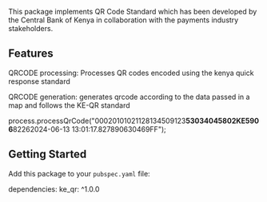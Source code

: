 This package implements QR Code Standard which has been developed
by the Central Bank of Kenya in collaboration with the payments industry stakeholders.




## Features

QRCODE processing:
    Processes QR codes encoded using the kenya quick response standard

QRCODE generation:
    generates qrcode according to the data passed in a map and follows the KE-QR standard




process.processQrCode("00020101021128134509123******53034045802KE5906******82262024-06-13 13:01:17.827890630469FF");


## Getting Started

Add this package to your `pubspec.yaml` file:



dependencies:
  ke_qr: ^1.0.0